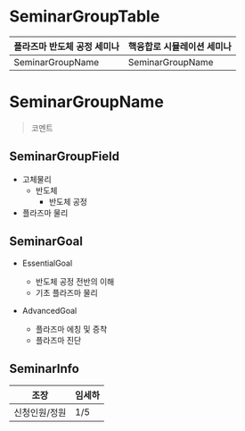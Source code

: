 
# SeminarGroupTable
|플라즈마 반도체 공정 세미나|핵융합로 시뮬레이션 세미나|
|--|--|
|SeminarGroupName|SeminarGroupName|

# SeminarGroupName

> 코멘트

## SeminarGroupField
+ 고체물리
	+ 반도체
		+ 반도체 공정
+ 플라즈마 물리

## SeminarGoal

+ EssentialGoal
	+ 반도체 공정 전반의 이해
	+ 기초 플라즈마 물리

+ AdvancedGoal
	+ 플라즈마 에칭 및 증착
	+ 플라즈마 진단

## SeminarInfo
|조장|임세하|
|--|--|
|신청인원/정원|1/5|
